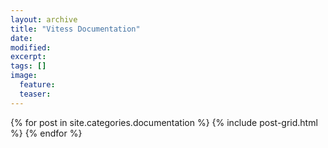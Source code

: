 ```yaml
---
layout: archive
title: "Vitess Documentation"
date: 
modified:
excerpt:
tags: []
image:
  feature:
  teaser:
---
```


<div class="tiles">
{% for post in site.categories.documentation %}
  {% include post-grid.html %}
{% endfor %}
</div>
